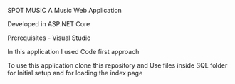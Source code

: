 SPOT MUSIC
A Music Web Application


Developed in ASP.NET Core 

Prerequisites - Visual Studio

In this application I used Code first approach

To use this application clone this repository and Use files inside SQL folder for Initial setup and for loading the index page 
